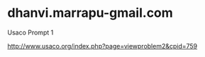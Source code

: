 # dhanvi.marrapu-gmail.com
Usaco Prompt 1


http://www.usaco.org/index.php?page=viewproblem2&cpid=759
